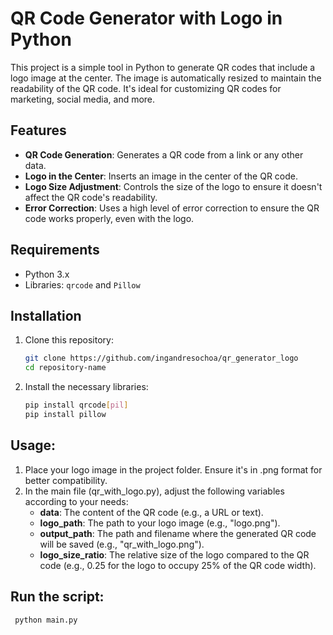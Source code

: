 # QR Code Generator with Logo in Python

This project is a simple tool in Python to generate QR codes that include a logo image at the center. The image is automatically resized to maintain the readability of the QR code. It's ideal for customizing QR codes for marketing, social media, and more.

## Features

- **QR Code Generation**: Generates a QR code from a link or any other data.
- **Logo in the Center**: Inserts an image in the center of the QR code.
- **Logo Size Adjustment**: Controls the size of the logo to ensure it doesn't affect the QR code's readability.
- **Error Correction**: Uses a high level of error correction to ensure the QR code works properly, even with the logo.

## Requirements

- Python 3.x
- Libraries: `qrcode` and `Pillow`

## Installation

1. Clone this repository:
   ```bash
   git clone https://github.com/ingandresochoa/qr_generator_logo
   cd repository-name

2. Install the necessary libraries:
   ```bash
   pip install qrcode[pil]
   pip install pillow

## Usage:
1. Place your logo image in the project folder. Ensure it's in .png format for better compatibility.
2. In the main file (qr_with_logo.py), adjust the following variables according to your needs:
   - **data**: The content of the QR code (e.g., a URL or text).
   - **logo_path**: The path to your logo image (e.g., "logo.png").
   - **output_path**: The path and filename where the generated QR code will be saved (e.g., "qr_with_logo.png").
   - **logo_size_ratio**: The relative size of the logo compared to the QR code (e.g., 0.25 for the logo to occupy 25% of the QR code width).

## Run the script:
  ```bash
   python main.py

